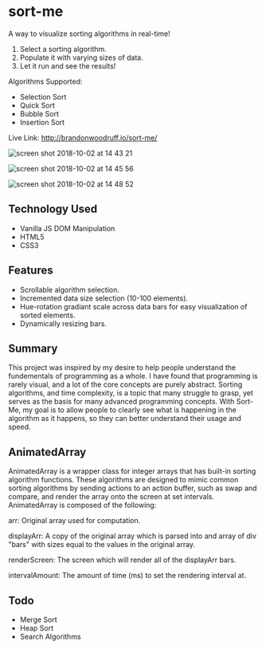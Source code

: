 # sort-me

A way to visualize sorting algorithms in real-time!

1. Select a sorting algorithm.
2. Populate it with varying sizes of data.
3. Let it run and see the results!

Algorithms Supported:

- Selection Sort
- Quick Sort
- Bubble Sort
- Insertion Sort

Live Link: http://brandonwoodruff.io/sort-me/

![screen shot 2018-10-02 at 14 43 21](https://user-images.githubusercontent.com/29648862/46369702-b704dd00-c651-11e8-8619-07dfd644bc12.png)

![screen shot 2018-10-02 at 14 45 56](https://user-images.githubusercontent.com/29648862/46369795-f4696a80-c651-11e8-90a1-b8b95925a4b7.png)

![screen shot 2018-10-02 at 14 48 52](https://user-images.githubusercontent.com/29648862/46369958-54f8a780-c652-11e8-926c-423efb40f1a9.png)

## Technology Used

- Vanilla JS DOM Manipulation
- HTML5
- CSS3

## Features 

- Scrollable algorithm selection.
- Incremented data size selection (10-100 elements).
- Hue-rotation gradiant scale across data bars for easy visualization of sorted elements.
- Dynamically resizing bars.

## Summary

This project was inspired by my desire to help people understand the fundementals of programming as a whole. I have found that programming is rarely visual, and a lot of the core concepts are purely abstract. Sorting algorithms, and time complexity, is a topic that many struggle to grasp, yet serves as the basis for many advanced programming concepts. With Sort-Me, my goal is to allow people to clearly see what is happening in the algorithm as it happens, so they can better understand their usage and speed.

## AnimatedArray

AnimatedArray is a wrapper class for integer arrays that has built-in sorting algorithm functions. These algorithms are designed to mimic common sorting algorithms by sending actions to an action buffer, such as swap and compare, and render the array onto the screen at set intervals. AnimatedArray is composed of the following:

arr: Original array used for computation.

displayArr: A copy of the original array which is parsed into and array of div "bars" with sizes equal to the values in the original array.

renderScreen: The screen which will render all of the displayArr bars.

intervalAmount: The amount of time (ms) to set the rendering interval at.

## Todo

- Merge Sort
- Heap Sort
- Search Algorithms
